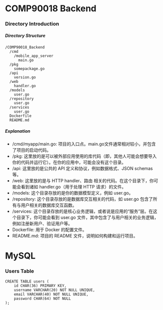 # COMP90018 Backend

### Directory Introduction

##### Directory Structure
```
/COMP90018_Backend
  /cmd
    /mobile_app_server
      main.go
  /pkg
    somepackage.go
  /api
    version.go
  /web
    handler.go
  /models
    user.go
  /repository
    user.go
  /services
    user.go
  Dockerfile
  README.md
```
##### Explanation
- /cmd/myapp/main.go: 项目的入口点。main.go文件通常相对较小，并包含了项目的启动代码。
- /pkg: 这里放的是可以被外部应用使用的库代码（即，其他人可能会想要导入你的代码并运行它）。在你的应用中，可能会没有这个目录。
- /api: 这里放的是公共的 API 定义和协议，例如数据格式、JSON schemas 等。
- /web: 这里放的是与 HTTP handler、路由 相关的代码。在这个目录下，你可能会看到诸如 handler.go（用于处理 HTTP 请求）的文件。
- /models: 这个目录存放的是你的数据模型定义，例如 user.go。
- /repository: 这个目录存放的是数据库交互相关的代码，如 user.go 包含了所有与用户相关的数据库交互函数。
- /services: 这个目录存放的是核心业务逻辑，或者说是应用的“服务”层。在这个目录下，你可能会看到 user.go 文件，其中包含了与用户相关的业务逻辑，例如注册新用户、验证用户等。
- Dockerfile: 用于 Docker 的配置文件。
- README.md: 项目的 README 文件，说明如何构建和运行项目。


# MySQL

### Users Table
```
CREATE TABLE users (
    id CHAR(36) PRIMARY KEY,
    username VARCHAR(20) NOT NULL UNIQUE,
    email VARCHAR(40) NOT NULL UNIQUE,
    password CHAR(64) NOT NULL
);
```